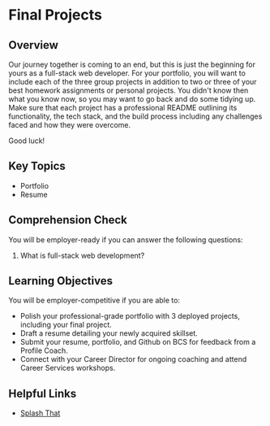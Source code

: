 # Final Projects

## Overview
Our journey together is coming to an end, but this is just the beginning for yours as a full-stack web developer. For your portfolio, you will want to include each of the three group projects in addition to two or three of your best homework assignments or personal projects. You didn't know then what you know now, so you may want to go back and do some tidying up. Make sure that each project has a professional README outlining its functionality, the tech stack, and the build process including any challenges faced and how they were overcome. 

Good luck!

## Key Topics
* Portfolio
* Resume

## Comprehension Check
You will be employer-ready if you can answer the following questions:
1. What is full-stack web development?

## Learning Objectives
You will be employer-competitive if you are able to:
* Polish your professional-grade portfolio with 3 deployed projects, including your final project.
* Draft a resume detailing your newly acquired skillset.
* Submit your resume, portfolio, and Github on BCS for feedback from a Profile Coach.
* Connect with your Career Director for ongoing coaching and attend Career Services workshops.

## Helpful Links
* [Splash That](https://careerservicesonlineevents.splashthat.com/)

